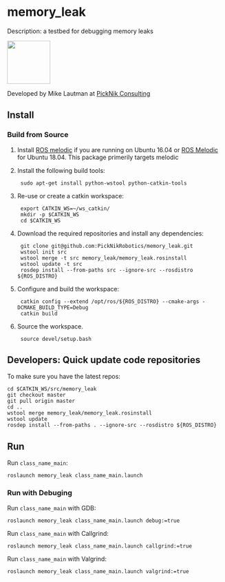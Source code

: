 # memory_leak

Description: a testbed for debugging memory leaks

<img src="https://picknik.ai/assets/images/logo.jpg" width="100">

Developed by Mike Lautman at [PickNik Consulting](http://picknik.ai/)

## Install

### Build from Source

1. Install [ROS melodic](http://wiki.ros.org/melodic/Installation/Ubuntu) if you are running on Ubuntu 16.04 or [ROS Melodic](http://wiki.ros.org/melodic/Installation/Ubuntu) for Ubuntu 18.04. This package primerily targets melodic

1. Install the following build tools:

        sudo apt-get install python-wstool python-catkin-tools

1. Re-use or create a catkin workspace:

        export CATKIN_WS=~/ws_catkin/
        mkdir -p $CATKIN_WS
        cd $CATKIN_WS

1. Download the required repositories and install any dependencies:

        git clone git@github.com:PickNikRobotics/memory_leak.git
        wstool init src
        wstool merge -t src memory_leak/memory_leak.rosinstall
        wstool update -t src
        rosdep install --from-paths src --ignore-src --rosdistro ${ROS_DISTRO}

1. Configure and build the workspace:

        catkin config --extend /opt/ros/${ROS_DISTRO} --cmake-args -DCMAKE_BUILD_TYPE=Debug
        catkin build

1. Source the workspace.

        source devel/setup.bash

## Developers: Quick update code repositories

To make sure you have the latest repos:

    cd $CATKIN_WS/src/memory_leak
    git checkout master
    git pull origin master
    cd ..
    wstool merge memory_leak/memory_leak.rosinstall
    wstool update
    rosdep install --from-paths . --ignore-src --rosdistro ${ROS_DISTRO}

## Run

Run `class_name_main`:

    roslaunch memory_leak class_name_main.launch

### Run with Debuging

Run `class_name_main` with GDB:

    roslaunch memory_leak class_name_main.launch debug:=true

Run `class_name_main` with Callgrind:

    roslaunch memory_leak class_name_main.launch callgrind:=true

Run `class_name_main` with Valgrind:

    roslaunch memory_leak class_name_main.launch valgrind:=true